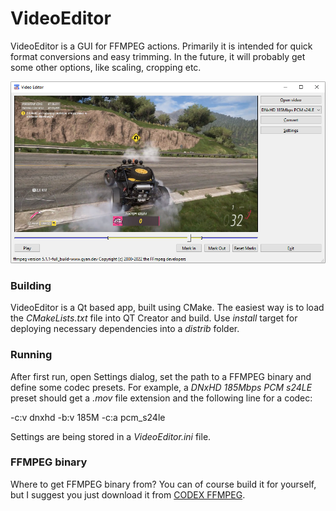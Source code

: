 # VideoEditor

VideoEditor is a GUI for FFMPEG actions.
Primarily it is intended for quick format conversions and easy trimming. In the future, it will probably get some other options, like scaling, cropping etc.

![Video Editor screenshot](/docs/screenshot.png?raw=true "Video Editor screenshot")

### Building
VideoEditor is a Qt based app, built using CMake. The easiest way is to load the *CMakeLists.txt* file into QT Creator and build.
Use *install* target for deploying necessary dependencies into a *distrib* folder.

### Running
After first run, open Settings dialog, set the path to a FFMPEG binary and define some codec presets.
For example, a *DNxHD 185Mbps PCM s24LE* preset should get a *.mov* file extension and the following line for a codec: 

  -c:v dnxhd -b:v 185M -c:a pcm_s24le

Settings are being stored in a *VideoEditor.ini* file.

### FFMPEG binary
Where to get FFMPEG binary from?
You can of course build it for yourself, but I suggest you just download it from [CODEX FFMPEG](https://www.gyan.dev/ffmpeg/builds/).
